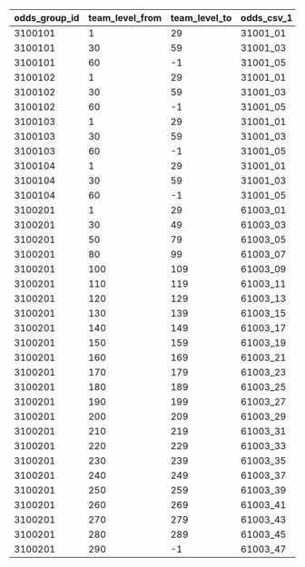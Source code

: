 |odds_group_id|team_level_from|team_level_to|odds_csv_1|odds_csv_2|odds_csv_3|odds_csv_4|odds_csv_5|odds_csv_6|odds_csv_7|odds_csv_8|odds_csv_9|odds_csv_10|
| --- | --- | --- | --- | --- | --- | --- | --- | --- | --- | --- | --- | --- |
|3100101|1|29|31001_01||||||||||
|3100101|30|59|31001_03||||||||||
|3100101|60|-1|31001_05||||||||||
|3100102|1|29|31001_01|31001_01|||||||||
|3100102|30|59|31001_03|31001_03|||||||||
|3100102|60|-1|31001_05|31001_05|||||||||
|3100103|1|29|31001_01|31001_01|31001_01||||||||
|3100103|30|59|31001_03|31001_03|31001_03||||||||
|3100103|60|-1|31001_05|31001_05|31001_05||||||||
|3100104|1|29|31001_01|31001_01|31001_01|31001_01|||||||
|3100104|30|59|31001_03|31001_03|31001_03|31001_03|||||||
|3100104|60|-1|31001_05|31001_05|31001_05|31001_05|||||||
|3100201|1|29|61003_01|61003_02|||||||||
|3100201|30|49|61003_03|61003_04|||||||||
|3100201|50|79|61003_05|61003_06|||||||||
|3100201|80|99|61003_07|61003_08|||||||||
|3100201|100|109|61003_09|61003_10|||||||||
|3100201|110|119|61003_11|61003_12|||||||||
|3100201|120|129|61003_13|61003_14|||||||||
|3100201|130|139|61003_15|61003_16|||||||||
|3100201|140|149|61003_17|61003_18|||||||||
|3100201|150|159|61003_19|61003_20|||||||||
|3100201|160|169|61003_21|61003_22|||||||||
|3100201|170|179|61003_23|61003_24|||||||||
|3100201|180|189|61003_25|61003_26|||||||||
|3100201|190|199|61003_27|61003_28|||||||||
|3100201|200|209|61003_29|61003_30|||||||||
|3100201|210|219|61003_31|61003_32|||||||||
|3100201|220|229|61003_33|61003_34|||||||||
|3100201|230|239|61003_35|61003_36|||||||||
|3100201|240|249|61003_37|61003_38|||||||||
|3100201|250|259|61003_39|61003_40|||||||||
|3100201|260|269|61003_41|61003_42|||||||||
|3100201|270|279|61003_43|61003_44|||||||||
|3100201|280|289|61003_45|61003_46|||||||||
|3100201|290|-1|61003_47|61003_48|||||||||